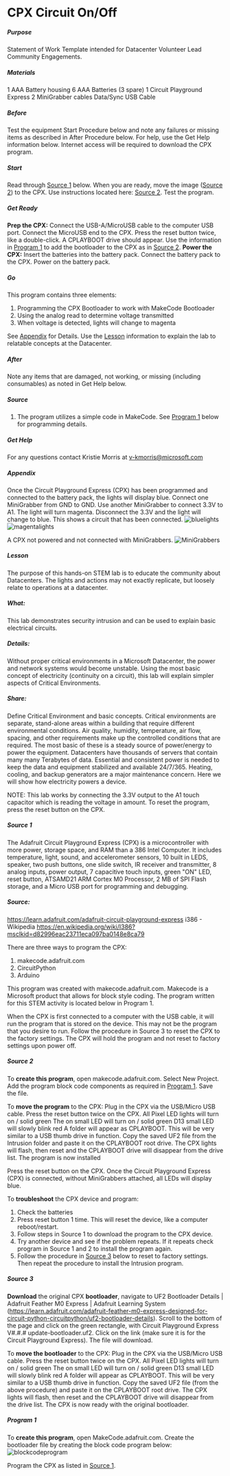 # CPX Circuit On/Off
##### Purpose
Statement of Work Template intended for Datacenter Volunteer Lead Community Engagements.  

##### Materials
1 AAA Battery housing
6 AAA Batteries (3 spare)
1 Circuit Playground Express
2 MiniGrabber cables
Data/Sync USB Cable
##### Before
Test the equipment Start Procedure below and note any failures or missing items as described in After Procedure below.  For help, use the Get Help information below.  Internet access will be required to download the CPX program.

##### Start 
Read through  [Source 1](#Source-1) below. When you are ready, move the image ([Source 2](#Source-2)) to the CPX.  Use instructions located here: [Source 2](#Source-2).  Test the program.

##### Get Ready
**Prep the CPX:** Connect the USB-A/MicroUSB cable to the computer USB port.  Connect the MicroUSB end to the CPX.  Press the reset button twice, like a double-click.  A CPLAYBOOT drive should appear.  Use the information in [Program 1](#Program-1) to add the bootloader to the CPX as in [Source 2](#Source-2).
**Power the CPX:** Insert the batteries into the battery pack.  Connect the battery pack to the CPX. Power on the battery pack.
##### Go
This program contains three elements:
1.	Programming the CPX Bootloader to work with MakeCode Bootloader
2.	Using the analog read to determine voltage transmitted
3.	When voltage is detected, lights will change to magenta

See  [Appendix](#Appendix) for Details.  Use the [Lesson](#Lesson) information to explain the lab to relatable concepts at the Datacenter.

##### After
Note any items that are damaged, not working, or missing (including consumables) as noted in Get Help below.


##### Source
1.	The program utilizes a simple code in MakeCode.  See [Program 1](#Program-1) below for programming details.

##### Get Help
For any questions contact Kristie Morris at v-kmorris@microsoft.com

##### Appendix
Once the Circuit Playground Express (CPX) has been programmed and connected to the battery pack, the lights will display blue.  Connect one MiniGrabber from GND to GND.  Use another MiniGrabber to connect 3.3V to A1.  The light will turn magenta.  Disconnect the 3.3V and the light will change to blue.  This shows a circuit that has been connected.
![bluelights](/images/bluelights.jpg) ![magentalights](/images/magentalights.jpg)

A CPX not powered and not connected with MiniGrabbers.
![MiniGrabbers](/images/MiniGrabbers.jpg)

##### Lesson
The purpose of this hands-on STEM lab is to educate the community about Datacenters.  The lights and actions may not exactly replicate, but loosely relate to operations at a datacenter.

##### What:
This lab demonstrates security intrusion and can be used to explain basic electrical circuits.  

##### Details:
Without proper critical environments in a Microsoft Datacenter, the power and network systems would become unstable.  Using the most basic concept of electricity (continuity on a circuit), this lab will explain simpler aspects of Critical Environments.

##### Share:
Define Critical Environment and basic concepts. Critical environments are separate, stand-alone areas within a building that require different environmental conditions.  Air quality, humidity, temperature, air flow, spacing, and other requirements make up the controlled conditions that are required.  The most basic of these is a steady source of power/energy to power the equipment.  Datacenters have thousands of servers that contain many many Terabytes of data.  Essential and consistent power is needed to keep the data and equipment stabilized and available 24/7/365.  Heating, cooling, and backup generators are a major maintenance concern.  Here we will show how electricity powers a device.

NOTE:
This lab works by connecting the 3.3V output to the A1 touch capacitor which is reading the voltage in amount.
To reset the program, press the reset button on the CPX.

##### Source 1 
The Adafruit Circuit Playground Express (CPX) is a microcontroller with more power, storage space, and RAM than a 386 Intel Computer.  It includes temperature, light, sound, and accelerometer sensors, 10 built in LEDS, speaker, two push buttons, one slide switch, IR receiver and transmitter, 8 analog inputs, power output, 7 capacitive touch inputs, green "ON" LED, reset button, ATSAMD21 ARM Cortex M0 Processor, 2 MB of SPI Flash storage, and a Micro USB port for programming and debugging.

##### Source:
https://learn.adafruit.com/adafruit-circuit-playground-express
i386 - Wikipedia https://en.wikipedia.org/wiki/I386?msclkid=d82996eac23711eca097ba0148e8ca79 

There are three ways to program the CPX:
1.	makecode.adafruit.com
2.	CircuitPython
3.	Arduino

This program was created with makecode.adafruit.com.  Makecode is a Microsoft product that allows for block style coding.  The program written for this STEM activity is located below in Program 1.

When the CPX is first connected to a computer with the USB cable, it will run the program that is stored on the device.  This may not be the program that you desire to run.  Follow the procedure in Source 3 to reset the CPX to the factory settings.  The CPX will hold the program and not reset to factory settings upon power off.

##### Source 2
To **create this program**, open makecode.adafruit.com.  Select New Project.  Add the program block code components as required in [Program 1](#Program-1).  Save the file.
	
To **move the program** to the CPX:
Plug in the CPX via the USB/Micro USB cable.
Press the reset button twice on the CPX.
All Pixel LED lights will turn on / solid green
The on small LED will turn on / solid green
D13 small LED will slowly blink red
A folder will appear as CPLAYBOOT.
This will be very similar to a USB thumb drive in function.
Copy the saved UF2 file from the Intrusion folder and paste it on the CPLAYBOOT root drive.
The CPX lights will flash, then reset and the CPLAYBOOT drive will disappear from the drive list.
The program is now installed

Press the reset button on the CPX.
Once the Circuit Playground Express (CPX) is connected, without MiniGrabbers attached, all LEDs will display blue. 

To **troubleshoot** the CPX device and program:
1.	Check the batteries
2.	Press reset button 1 time.  This will reset the device, like a computer reboot/restart.
3.	Follow steps in Source 1 to download the program to the CPX device.
4.	Try another device and see if the problem repeats.  If it repeats check program in Source 1 and 2 to install the program again.
5.	Follow the procedure in [Source 3](#Source-3) below to reset to factory settings.  Then repeat the procedure to install the Intrusion program.

##### Source 3
**Download** the original CPX **bootloader**, navigate to UF2 Bootloader Details | Adafruit Feather M0 Express | Adafruit Learning System (https://learn.adafruit.com/adafruit-feather-m0-express-designed-for-circuit-python-circuitpython/uf2-bootloader-details). Scroll to the bottom of the page and click on the green rectangle, with Circuit Playground Express V#.#.# update-bootloader.uf2.  Click on the link (make sure it is for the Circuit Playground Express).  The file will download.

To **move the bootloader** to the CPX:
Plug in the CPX via the USB/Micro USB cable.
Press the reset button twice on the CPX.
All Pixel LED lights will turn on / solid green
The on small LED will turn on / solid green
D13 small LED will slowly blink red
A folder will appear as CPLAYBOOT.
This will be very similar to a USB thumb drive in function.
Copy the saved UF2 file (from the above procedure) and paste it on the CPLAYBOOT root drive.
The CPX lights will flash, then reset and the CPLAYBOOT drive will disappear from the drive list.
The CPX is now ready with the original bootloader.

##### Program 1
To **create this program**, open MakeCode.adafruit.com.  Create the bootloader file by creating the block code program below:
![blockcodeprogram](/images/blockcodeprogram.png)


Program the CPX as listed in [Source 1](#Source-1).
